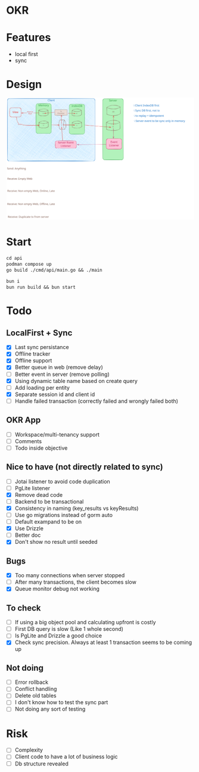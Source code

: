 # OKR

# Features

- local first
- sync

# Design

![image](./docs/okr-sync-localfirst.excalidraw.svg)

# Start

```shell
cd api
podman compose up
go build ./cmd/api/main.go && ./main
```

```shell
bun i
bun run build && bun start
```

# Todo

## LocalFirst + Sync

- [x] Last sync persistance
- [x] Offline tracker
- [x] Offline support
- [x] Better queue in web (remove delay)
- [ ] Better event in server (remove polling)
- [x] Using dynamic table name based on create query
- [ ] Add loading per entity
- [x] Separate session id and client id
- [ ] Handle failed transaction (correctly failed and wrongly failed both)

## OKR App

- [ ] Workspace/multi-tenancy support
- [ ] Comments
- [ ] Todo inside objective

## Nice to have (not directly related to sync)

- [ ] Jotai listener to avoid code duplication
- [ ] PgLite listener
- [x] Remove dead code
- [ ] Backend to be transactional
- [x] Consistency in naming (key_results vs keyResults)
- [ ] Use go migrations instead of gorm auto
- [ ] Default exampand to be on
- [x] Use Drizzle
- [ ] Better doc
- [x] Don't show no result until seeded

## Bugs

- [x] Too many connections when server stopped
- [ ] After many transactions, the client becomes slow
- [x] Queue monitor debug not working

## To check

- [ ] If using a big object pool and calculating upfront is costly
- [ ] First DB query is slow (Like 1 whole second)
- [ ] Is PgLite and Drizzle a good choice
- [x] Check sync precision. Always at least 1 transaction seems to be coming up

## Not doing

- [ ] Error rollback
- [ ] Conflict handling
- [ ] Delete old tables
- [ ] I don't know how to test the sync part
- [ ] Not doing any sort of testing

# Risk

- [ ] Complexity
- [ ] Client code to have a lot of business logic
- [ ] Db structure revealed
